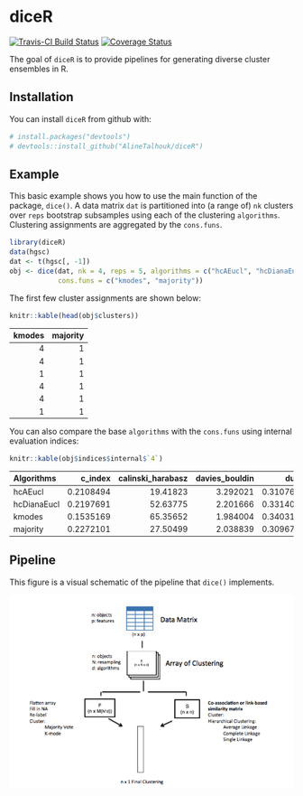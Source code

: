 
<!-- README.md is generated from README.Rmd. Please edit that file -->
diceR
=====

[![Travis-CI Build Status](https://travis-ci.com/AlineTalhouk/diceR.svg?token=R9saDTyWyg3zsFXfoa1H&branch=master)](https://travis-ci.com/AlineTalhouk/diceR) [![Coverage Status](https://codecov.io/gh/AlineTalhouk/diceR/branch/master/graph/badge.svg)](https://codecov.io/gh/AlineTalhouk/diceR?branch=master)

The goal of `diceR` is to provide pipelines for generating diverse cluster ensembles in R.

Installation
------------

You can install `diceR` from github with:

``` r
# install.packages("devtools")
# devtools::install_github("AlineTalhouk/diceR")
```

Example
-------

This basic example shows you how to use the main function of the package, `dice()`. A data matrix `dat` is partitioned into (a range of) `nk` clusters over `reps` bootstrap subsamples using each of the clustering `algorithms`. Clustering assignments are aggregated by the `cons.funs`.

``` r
library(diceR)
data(hgsc)
dat <- t(hgsc[, -1])
obj <- dice(dat, nk = 4, reps = 5, algorithms = c("hcAEucl", "hcDianaEucl"),
            cons.funs = c("kmodes", "majority"))
```

The first few cluster assignments are shown below:

``` r
knitr::kable(head(obj$clusters))
```

|  kmodes|  majority|
|-------:|---------:|
|       4|         1|
|       4|         1|
|       1|         1|
|       4|         1|
|       4|         1|
|       1|         1|

You can also compare the base `algorithms` with the `cons.funs` using internal evaluation indices:

``` r
knitr::kable(obj$indices$internal$`4`)
```

| Algorithms  |   c\_index|  calinski\_harabasz|  davies\_bouldin|       dunn|  mcclain\_rao|        pbm|    sd\_dis|  ray\_turi|        tau|      gamma|    g\_plus|  Compactness|  Connectivity|
|:------------|----------:|-------------------:|----------------:|----------:|-------------:|----------:|----------:|----------:|----------:|----------:|----------:|------------:|-------------:|
| hcAEucl     |  0.2108494|            19.41823|         3.292021|  0.3107600|     0.8077705|   20.76198|  0.1835442|   4.136054|  0.3829042|  0.6339045|  0.0667878|     23.84512|      90.57857|
| hcDianaEucl |  0.2197691|            52.63775|         2.201666|  0.3314038|     0.8402420|   40.85617|  0.1382588|   1.625841|  0.3374781|  0.4982350|  0.1151047|     21.96780|     245.91349|
| kmodes      |  0.1535169|            65.35652|         1.984004|  0.3403104|     0.8019908|   42.90585|  0.1771115|   2.148789|  0.4044636|  0.6382378|  0.0726419|     21.39036|     269.61310|
| majority    |  0.2272101|            27.50499|         2.038839|  0.3096773|     0.8148563|  129.67108|  0.1138123|   1.060246|  0.3620268|  0.6068949|  0.0699412|     23.84113|      72.42857|

Pipeline
--------

This figure is a visual schematic of the pipeline that `dice()` implements.

![Caption for the picture.](inst/img/pipeline.png)
